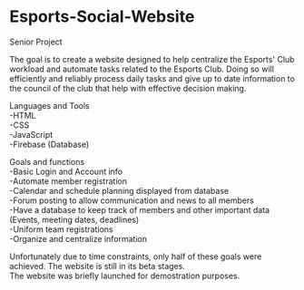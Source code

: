 # Esports-Social-Website

Senior Project

The goal is to create a website designed to help centralize the Esports' Club workload and automate tasks related to the Esports Club. Doing so will efficiently and reliably process daily tasks and give up to date information to the council of the club that help with effective decision making.


Languages and Tools  
-HTML  
-CSS  
-JavaScript  
-Firebase (Database)  

Goals and functions  
-Basic Login and Account info  
-Automate member registration  
-Calendar and schedule planning displayed from database  
-Forum posting to allow communication and news to all members  
-Have a database to keep track of members and other important data (Events, meeting dates, deadlines)  
-Uniform team registrations  
-Organize and centralize information  

Unfortunately due to time constraints, only half of these goals were achieved. The website is still in its beta stages.  
The website was briefly launched for demostration purposes.
